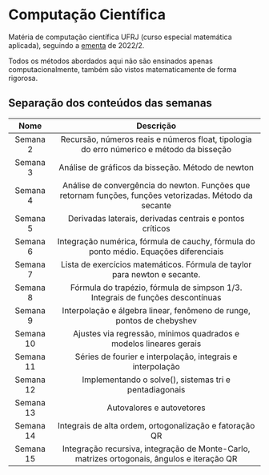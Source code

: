 # Computação Científica

Matéria de computação científica UFRJ (curso especial matemática aplicada), seguindo a [ementa](http://www.im.ufrj.br/bernardofpc/cursos/CientificaI.php) de 2022/2.

Todos os métodos abordados aqui não são ensinados apenas computacionalmente, também são vistos matematicamente de forma rigorosa.

## Separação dos conteúdos das semanas

Nome | Descrição
:---------: | :------:
Semana 2| Recursão, números reais e números float, tipologia do erro númerico e método da bisseção
Semana 3| Análise de gráficos da bisseção. Método de newton
Semana 4| Análise de convergência do newton. Funções que retornam funções, funções vetorizadas. Método da secante
Semana 5| Derivadas laterais, derivadas centrais e pontos críticos
Semana 6| Integração numérica, fórmula de cauchy, fórmula do ponto médio. Equações diferenciais
Semana 7| Lista de exercícios matemáticos. Fórmula de taylor para newton e secante.
Semana 8| Fórmula do trapézio, fórmula de simpson 1/3. Integrais de funções descontínuas
Semana 9| Interpolação e álgebra linear, fenômeno de runge, pontos de chebyshev
Semana 10| Ajustes via regressão, mínimos quadrados e modelos lineares gerais
Semana 11| Séries de fourier e interpolação, integrais e interpolação
Semana 12| Implementando o solve(), sistemas tri e pentadiagonais
Semana 13| Autovalores e autovetores
Semana 14| Integrais de alta ordem, ortogonalização e fatoração QR
Semana 15| Integração recursiva, integração de Monte-Carlo, matrizes ortogonais, ângulos e iteração QR
